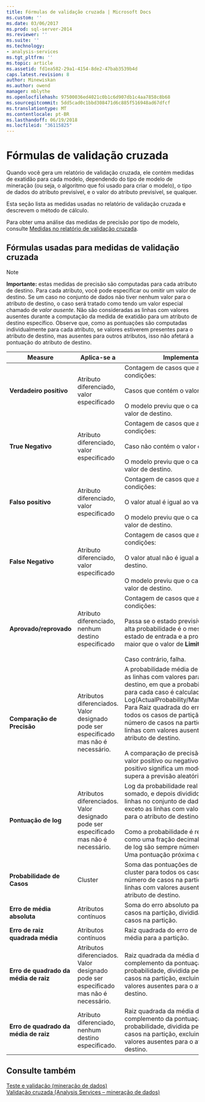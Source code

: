 ```yaml
---
title: Fórmulas de validação cruzada | Microsoft Docs
ms.custom: ''
ms.date: 03/06/2017
ms.prod: sql-server-2014
ms.reviewer: ''
ms.suite: ''
ms.technology:
- analysis-services
ms.tgt_pltfrm: ''
ms.topic: article
ms.assetid: fd1ea582-29a1-4154-8de2-47bab3539b4d
caps.latest.revision: 8
author: Minewiskan
ms.author: owend
manager: mblythe
ms.openlocfilehash: 97500036ed4021c0b1c6d907db1c4aa7858c8b68
ms.sourcegitcommit: 5dd5cad0c1bbd308471d6c885f516948ad67dfcf
ms.translationtype: MT
ms.contentlocale: pt-BR
ms.lasthandoff: 06/19/2018
ms.locfileid: "36115825"
---
```

# <a name="cross-validation-formulas"></a>Fórmulas de validação cruzada
  Quando você gera um relatório de validação cruzada, ele contém medidas de exatidão para cada modelo, dependendo do tipo de modelo de mineração (ou seja, o algoritmo que foi usado para criar o modelo), o tipo de dados do atributo previsível, e o valor do atributo previsível, se qualquer.  
  
 Esta seção lista as medidas usadas no relatório de validação cruzada e descrevem o método de cálculo.  
  
 Para obter uma análise das medidas de precisão por tipo de modelo, consulte [Medidas no relatório de validação cruzada](measures-in-the-cross-validation-report.md).  
  
## <a name="formulas-used-for-cross-validation-measures"></a>Fórmulas usadas para medidas de validação cruzada  
  
> [!NOTE]  
>  **Importante:** estas medidas de precisão são computadas para cada atributo de destino. Para cada atributo, você pode especificar ou omitir um valor de destino. Se um caso no conjunto de dados não tiver nenhum valor para o atributo de destino, o caso será tratado como tendo um valor especial chamado de *valor ausente*. Não são consideradas as linhas com valores ausentes durante a computação da medida de exatidão para um atributo de destino específico. Observe que, como as pontuações são computadas individualmente para cada atributo, se valores estiverem presentes para o atributo de destino, mas ausentes para outros atributos, isso não afetará a pontuação do atributo de destino.  
  
|Measure|Aplica-se a|Implementação|  
|-------------|----------------|--------------------|  
|**Verdadeiro positivo**|Atributo diferenciado, valor especificado|Contagem de casos que atendem estas condições:<br /><br /> Casos que contém o valor de destino.<br /><br /> O modelo previu que o caso contém o valor de destino.|  
|**True Negativo**|Atributo diferenciado, valor especificado|Contagem de casos que atendem estas condições:<br /><br /> Caso não contém o valor de destino.<br /><br /> O modelo previu que o caso não contém o valor de destino.|  
|**Falso positivo**|Atributo diferenciado, valor especificado|Contagem de casos que atendem estas condições:<br /><br /> O valor atual é igual ao valor de destino.<br /><br /> O modelo previu que o caso contém o valor de destino.|  
|**False Negativo**|Atributo diferenciado, valor especificado|Contagem de casos que atendem estas condições:<br /><br /> O valor atual não é igual ao valor de destino.<br /><br /> O modelo previu que o caso não contém o valor de destino.|  
|**Aprovado/reprovado**|Atributo diferenciado, nenhum destino especificado|Contagem de casos que atendem estas condições:<br /><br /> Passa se o estado previsível com a mais alta probabilidade é o mesmo que o estado de entrada e a probabilidade é maior que o valor de **Limite de Estado**.<br /><br /> Caso contrário, falha.|  
|**Comparação de Precisão**|Atributos diferenciados. Valor designado pode ser especificado mas não é necessário.|A probabilidade média de log para todas as linhas com valores para o atributo de destino, em que a probabilidade de log para cada caso é calculada como Log(ActualProbability/MarginalProbability). Para Raiz quadrada do erro médio para todos os casos de partição, dividida pelo número de casos na partição, excluindo as linhas com valores ausentes para o atributo de destino.<br /><br /> A comparação de precisão pode ser um valor positivo ou negativo. Um valor positivo significa um modelo efetivo que supera a previsão aleatória.|  
|**Pontuação de log**|Atributos diferenciados. Valor designado pode ser especificado mas não é necessário.|Log da probabilidade real para cada caso, somado, e depois dividido pelo número de linhas no conjunto de dados de entrada, exceto as linhas com valores ausentes para o atributo de destino.<br /><br /> Como a probabilidade é representada como uma fração decimal, as pontuações de log são sempre números negativos. Uma pontuação próxima de 0 é melhor.|  
|**Probabilidade de Casos**|Cluster|Soma das pontuações de probabilidade de cluster para todos os casos, dividida pelo número de casos na partição, excluindo as linhas com valores ausentes para o atributo de destino.|  
|**Erro de média absoluta**|Atributos contínuos|Soma do erro absoluto para todos os casos na partição, dividida pelo número de casos na partição.|  
|**Erro de raiz quadrada média**|Atributos contínuos|Raiz quadrada do erro de quadrado da média para a partição.|  
|**Erro de quadrado da média de raiz**|Atributos diferenciados. Valor designado pode ser especificado mas não é necessário.|Raiz quadrada da média dos quadrados de complemento da pontuação de probabilidade, dividida pelo número de casos na partição, excluindo as linhas com valores ausentes para o atributo de destino.|  
|**Erro de quadrado da média de raiz**|Atributo diferenciado, nenhum destino especificado.|Raiz quadrada da média dos quadrados de complemento da pontuação de probabilidade, dividida pelo número de casos na partição, excluindo os casos com valores ausentes para o atributo de destino.|  
  
## <a name="see-also"></a>Consulte também  
 [Teste e validação &#40;mineração de dados&#41;](testing-and-validation-data-mining.md)   
 [Validação cruzada &#40;Analysis Services – mineração de dados&#41;](cross-validation-analysis-services-data-mining.md)  
  
  
